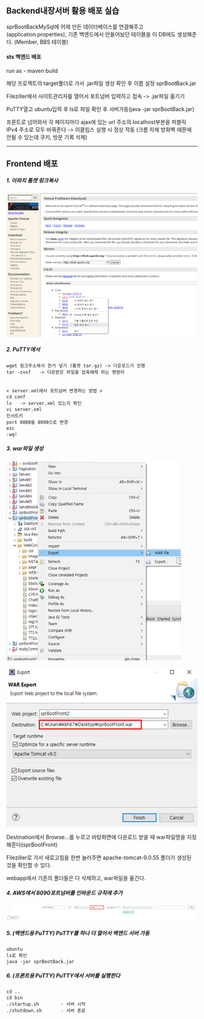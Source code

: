 ## Backend내장서버 활용 배포 실습

sprBootBackMySql에 어제 만든 데이터베이스를 연결해주고(application.properties), 기존 백엔드에서 만들어놨던 테이블을 이 DB에도 생성해준다. (Member, BBS 테이블)



#### sts 백엔드 배포

run as - maven build

해당 프로젝트의 target폴더로 가서 .jar파일 생성 확인 후 이름 설정 sprBootBack.jar

Fileziller에서 사이트관리자를 열어서 포트넘버 입력하고 접속 -> .jar파일 옮기기

PuTTY열고 ubuntu입력 후 ls로 파일 확인 후 서버가동(java -jar sprBootBack.jar)



프론트로 넘어와서 각 페이지마다 ajax에 있는 url 주소의 localhost부분을 퍼블릭 IPv4 주소로 모두 바꿔준다 -> 이클립스 실행 시 정상 작동 (크롬 자체 방화벽 때문에 안될 수 있는데 쿠키, 방문 기록 삭제)

---------



## Frontend 배포

##### 1. 아파치 톰캣 링크복사

<img src="AWS_02.assets/image-20211124111423255.png" alt="image-20211124111423255" style="zoom:80%;" />



##### 2. PuTTY에서 

```
wget 링크주소복사 한거 넣기 (톰캣 tar.gz) -> 다운로드가 진행 
tar -zvxf	-> 다운받은 파일을 압축해제 하는 명령어 


< server.xml에서 포트넘버 변경하는 방법 >
cd conf 
ls   -> server.xml 있는지 확인
vi server.xml
인서트키 
port 8080을 8090으로 변경 
esc
:wq!
```



##### 3. war파일 생성

<img src="AWS_02.assets/image-20211124111557617.png" alt="image-20211124111557617" style="zoom:80%;" />



![image-20211124111606262](AWS_02.assets/image-20211124111606262.png)

Destination에서 Browse...를 누르고 바탕화면에 다운로드 받을 때 war파일명을 지정해준다(sprBootFront)

Fileziller로 가서 새로고침을 한번 눌러주면 apache-tomcat-9.0.55 폴더가 생성된 것을 확인할 수 있다. 

webapp에서 기존의 폴더들은 다 삭제하고, war파일을 옮긴다.



##### 4. AWS에서 8090포트넘버를 인바운드 규칙에 추가 

![image-20211124112025434](AWS_02.assets/image-20211124112025434.png)



##### 5. (백엔드용 PuTTY) PuTTY를 하나 더 열어서 백엔드 서버 가동 

```
ubuntu
ls로 확인 
java -jar sprBootBack.jar
```



##### 6. (프론트용 PuTTY) PuTTY에서 서버를 실행한다

```
cd .. 
cd bin 
./startup.sh		- 서버 시작
./shutdown.sh		- 서버 종료
```















